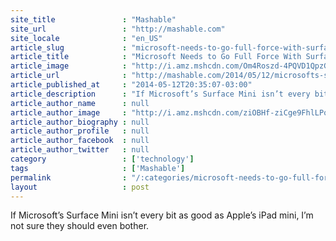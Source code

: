 ```yaml
---
site_title               : "Mashable"
site_url                 : "http://mashable.com"
site_locale              : "en_US"
article_slug             : "microsoft-needs-to-go-full-force-with-surface-mini-and-not-look-back"
article_title            : "Microsoft Needs to Go Full Force With Surface Mini, and Not Look Back"
article_image            : "http://i.amz.mshcdn.com/Om4Roszd-4PQVD1QpzGkcyAPCYw=/1200x627/2014%2F05%2F12%2Fd3%2Fsurface.b8a8f.jpg"
article_url              : "http://mashable.com/2014/05/12/microsofts-surface-mini-expectations/"
article_published_at     : "2014-05-12T20:35:07-03:00"
article_description      : "If Microsoft’s Surface Mini isn’t every bit as good as Apple’s iPad mini, I’m not sure they should even bother."
article_author_name      : null
article_author_image     : "http://i.amz.mshcdn.com/ziOBHf-ziCge9FhlLPoBk_xbCS8=/90x90/2016%2F09%2F16%2Fa2%2Fhttpsd2mhye01h4nj2n.cloudfront.netmediaZgkyMDE1LzA0.a9a3a.jpg"
article_author_biography : null
article_author_profile   : null
article_author_facebook  : null
article_author_twitter   : null
category                 : ['technology']
tags                     : ['Mashable']
permalink                : "/:categories/microsoft-needs-to-go-full-force-with-surface-mini-and-not-look-back/"
layout                   : post
---
```


If Microsoft’s Surface Mini isn’t every bit as good as Apple’s iPad mini, I’m not sure they should even bother.
